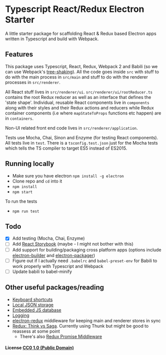 # Typescript React/Redux Electron Starter

A little starter package for scaffolding React & Redux based Electron apps written in Typescript and build with Webpack.

## Features

This package uses Typescript, React, Redux, Webpack 2 and Babili (so we can use Webpack's [tree-shaking](https://github.com/blacksonic/typescript-webpack-tree-shaking)). All the code goes inside `src` with stuff to do with the main process in `src/main` and stuff to do with the renderer processes in `src/renderer`. 

All React stuff lives in `src/renderer/ui`. `src/renderer/ui/rootReducer.ts` contains the root Redux reducer as well as an interface that defines the 'state shape'. Individual, reusable React components live in `components` along with their styles and their Redux actions and reducers while Redux container components (i.e where `mapStateToProps` functions etc happen) are in `containers`. 

Non-UI related front end code lives in `src/renderer/application`.

Tests use Mocha, Chai, Sinon and Enzyme (for testing React components). All tests live in `test`. There is a `tsconfig.test.json` just for the Mocha tests which tells the TS compiler to target ES5 instead of ES2015.

## Running locally

* Make sure you have electron `npm install -g electron`
* Clone repo and `cd` into it
* `npm install`
* `npm start`

To run the tests

* `npm run test`

## Todo

- [x] Add testing (Mocha, Chai, Enzyme)
- [ ] Add [React Storybook](https://getstorybook.io/) (maybe - I might not bother with this)
- [ ] Add support for building/packaging cross platform apps (options include [electron-builder](https://github.com/electron-userland/electron-builder) and [electron-packager](https://github.com/electron-userland/electron-packager))
- [ ] Figure out if I actually need `.babelrc` and `babel-preset-env` for Babili to work properly with Typescript and Webpack
- [ ] Update babili to babel-minify

## Other useful packages/reading

* [Keyboard shortcuts](https://github.com/parro-it/electron-localshortcut)
* [Local JSON storage](https://github.com/jviotti/electron-json-storage)
* [Embedded JS database](https://github.com/louischatriot/nedb)
* [Logging](https://github.com/megahertz/electron-log)
* [electron-redux](https://github.com/hardchor/electron-redux) middleware for keeping main and renderer stores in sync
* [Redux: Think vs Saga](http://blog.jakegardner.me/redux-thunk-vs-saga/). Currently using Thunk but might be good to reassess at some point
  * There's also [Redux Promise Middleware](https://github.com/pburtchaell/redux-promise-middleware)

#### License [CC0 1.0 (Public Domain)](LICENSE.md)
